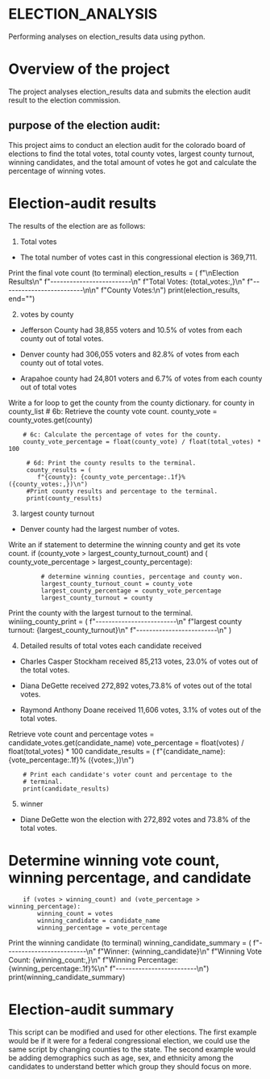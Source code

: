 # ELECTION_ANALYSIS
Performing analyses on election_results data using python.
# Overview of the project
The project analyses election_results data and submits the election audit result to the election commission.
## purpose of the election audit:
This project aims to conduct an election audit for the colorado board of elections to find the total votes, total county votes, largest county turnout, winning candidates, and the total amount of votes he got and calculate the percentage of winning votes. 
# Election-audit results
The results of the election are as follows:

1. Total votes

 * The total number of votes cast in this congressional election is 369,711.

 Print the final vote count (to terminal)
    election_results = (
        f"\nElection Results\n"
        f"-------------------------\n"
        f"Total Votes: {total_votes:,}\n"
        f"-------------------------\n\n"
        f"County Votes:\n")
    print(election_results, end="")


2. votes by county
  * Jefferson County had 38,855 voters and 10.5% of votes from each county out of total votes.
  
  * Denver county had 306,055 voters and 82.8% of votes from each county out of total votes.
  
  * Arapahoe county had 24,801 voters and 6.7% of votes from each county out of total votes
     
  Write a for loop to get the county from the county dictionary.
    for county in county_list
        # 6b: Retrieve the county vote count.
        county_vote = county_votes.get(county)
        
        # 6c: Calculate the percentage of votes for the county.
        county_vote_percentage = float(county_vote) / float(total_votes) * 100

         # 6d: Print the county results to the terminal.
         county_results = (
            f"{county}: {county_vote_percentage:.1f}% ({county_votes:,})\n")
         #Print county results and percentage to the terminal.
         print(county_results)

  
  
3. largest county turnout
  * Denver county had the largest number of votes. 
  
 Write an if statement to determine the winning county and get its vote count.
         if (county_vote > largest_county_turnout_count) and (
             county_vote_percentage > largest_county_percentage):
             
             # determine winning counties, percentage and county won.
             largest_county_turnout_count = county_vote
             largest_county_percentage = county_vote_percentage
             largest_county_turnout = county
             
              
 Print the county with the largest turnout to the terminal.
    winiing_county_print = (
        f"-------------------------\n"
        f"largest county turnout: {largest_county_turnout}\n"
        f"-------------------------\n"
    )


  
4. Detailed results of total votes each candidate received

 * Charles Casper Stockham received 85,213 votes, 23.0% of votes out of the total votes.
 
 * Diana DeGette received 272,892 votes,73.8% of votes out of the total votes.
 
 * Raymond Anthony Doane received 11,606 votes, 3.1% of votes out of the total votes.

 Retrieve vote count and percentage
        votes = candidate_votes.get(candidate_name)
        vote_percentage = float(votes) / float(total_votes) * 100
        candidate_results = (
            f"{candidate_name}: {vote_percentage:.1f}% ({votes:,})\n")

        # Print each candidate's voter count and percentage to the
        # terminal.
        print(candidate_results)
 
5. winner
 
  * Diane DeGette won the election with 272,892 votes and 73.8% of the total votes.
  
  
   # Determine winning vote count, winning percentage, and candidate  
        if (votes > winning_count) and (vote_percentage > winning_percentage):
            winning_count = votes
            winning_candidate = candidate_name
            winning_percentage = vote_percentage

  Print the winning candidate (to terminal)
    winning_candidate_summary = (
        f"-------------------------\n"
        f"Winner: {winning_candidate}\n"
        f"Winning Vote Count: {winning_count:,}\n"
        f"Winning Percentage: {winning_percentage:.1f}%\n"
        f"-------------------------\n")
    print(winning_candidate_summary)
           
# Election-audit summary
This script can be modified and used for other elections. The first example would be if it were for a federal congressional election, we could use the same script by changing counties to the state. The second example would be adding demographics such as age, sex, and ethnicity among the candidates to understand better which group they should focus on more.







  




